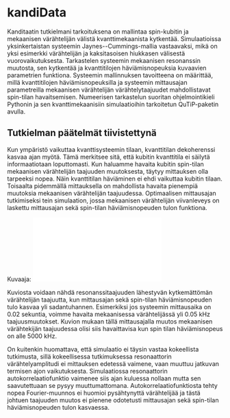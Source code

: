 # kandiData
Kanditaatin tutkielmani tarkoituksena on mallintaa spin-kubitin ja mekaanisen värähtelijän välistä kvanttimekaanista kytkentää. 
Simulaatioissa yksinkertaistan systeemin Jaynes--Cummings-mallia vastaavaksi, mikä on yksi esimerkki värähtelijän ja kaksitasoisen hiukkasen välisestä vuorovaikutuksesta. 
Tarkastelen systeemin mekaanisen resonanssin muutosta, sen kytkentää ja kvanttitilojen häviämisnopeuksia kuvaavien parametrien funktiona. 
Systeemin mallinnuksen tavoitteena on määrittää, millä kvanttitilojen häviämisnopeuksilla ja systeemin mittausajan parametreilla mekaanisen värähtelijän värähtelytaajuudet mahdollistavat spin-tilan havaitsemisen. 
Numeerisen tarkastelun suoritan ohjelmointikieli Pythonin ja sen kvanttimekaanisiin simulaatioihin tarkoitetun QuTiP-paketin avulla.

## Tutkielman päätelmät tiivistettynä
Kun ympäristö vaikuttaa kvanttisysteemin tilaan, kvanttitilan dekoherenssi kasvaa ajan myötä. Tämä merkitsee sitä, että kubitin kvanttitila ei säilytä informaatiotaan loputtomasti. Kun haluamme havaita kubitin spin-tilan mekaanisen värähtelijän taajuuden muutoksesta, täytyy mittauksen olla tarpeeksi nopea. Näin kvanttitilan häviäminen ei ehdi vaikuttaa kubitin tilaan. Toisaalta pidemmällä mittauksella on mahdollista havaita pienempiä muutoksia mekaanisen värähtelijän taajuudessa. Optimaalisen mittausajan tutkimiseksi tein simulaation, jossa mekaanisen värähtelijän viivanleveys on laskettu mittausajan sekä spin-tilan häviämisnopeuden tulon funktiona.

Kuvaaja: ![Mekaaniseen värähtelijän resonanssitaajuuden muutos sen ominaistaajuudesta, siihen kytketyn kubitin spinin romahdusoperaattoreiden  ja mittausajan tulon funktiona.](g_df_500s.pdf)


Kuviosta voidaan nähdä resonanssitaajuuden lähestyvän kytkemättömän värähtelijän taajuutta, kun mittausajan sekä spin-tilan häviämisnopeuden tulo kasvaa yli sadantuhannen. Esimerkiksi jos systeemin mittausaika on 0.02 sekuntia, voimme havaita mekaanisessa värähtelijässä yli 0.05 kHz taajuusmuutokset. Kuvion mukaan tällä mittausajalla muutos mekaanisen värähtekijän taajuudessa olisi siis havaittavisa kun spin tilan häviämisnopeus on alle 5000 kHz.

On kuitenkin huomattava, että simulaatio ei täysin vastaa kokeellista tutkimusta, sillä kokeellisessa tutkimuksessa resonaattorin värähtelyamplitudi ei mittauksen edetessä vaimene, vaan muuttuu jatkuvan termisen ajon vaikutuksesta. Simulaatiossa resonaattorin autokorrelaatiofunktio vaimenee siis ajan kuluessa nollaan mutta sen saavutettuaan se pysyy muuttumattomana. Autokorrelaatiofunktiosta tehty nopea Fourier-muunnos ei huomioi pysähtynyttä värähtelijää ja tästä johtuen taajuuden muutos ei pienene odotetusti mittausajan sekä spin-tilan häviämisnopeuden tulon kasvaessa.

